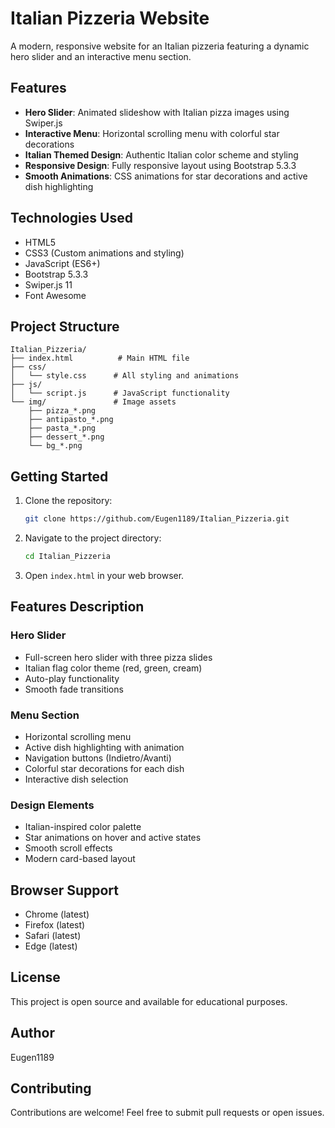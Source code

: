 # Italian Pizzeria Website

A modern, responsive website for an Italian pizzeria featuring a dynamic hero slider and an interactive menu section.

## Features

- **Hero Slider**: Animated slideshow with Italian pizza images using Swiper.js
- **Interactive Menu**: Horizontal scrolling menu with colorful star decorations
- **Italian Themed Design**: Authentic Italian color scheme and styling
- **Responsive Design**: Fully responsive layout using Bootstrap 5.3.3
- **Smooth Animations**: CSS animations for star decorations and active dish highlighting

## Technologies Used

- HTML5
- CSS3 (Custom animations and styling)
- JavaScript (ES6+)
- Bootstrap 5.3.3
- Swiper.js 11
- Font Awesome

## Project Structure

```
Italian_Pizzeria/
├── index.html          # Main HTML file
├── css/
│   └── style.css      # All styling and animations
├── js/
│   └── script.js      # JavaScript functionality
└── img/               # Image assets
    ├── pizza_*.png
    ├── antipasto_*.png
    ├── pasta_*.png
    ├── dessert_*.png
    └── bg_*.png
```

## Getting Started

1. Clone the repository:
   ```bash
   git clone https://github.com/Eugen1189/Italian_Pizzeria.git
   ```

2. Navigate to the project directory:
   ```bash
   cd Italian_Pizzeria
   ```

3. Open `index.html` in your web browser.

## Features Description

### Hero Slider
- Full-screen hero slider with three pizza slides
- Italian flag color theme (red, green, cream)
- Auto-play functionality
- Smooth fade transitions

### Menu Section
- Horizontal scrolling menu
- Active dish highlighting with animation
- Navigation buttons (Indietro/Avanti)
- Colorful star decorations for each dish
- Interactive dish selection

### Design Elements
- Italian-inspired color palette
- Star animations on hover and active states
- Smooth scroll effects
- Modern card-based layout

## Browser Support

- Chrome (latest)
- Firefox (latest)
- Safari (latest)
- Edge (latest)

## License

This project is open source and available for educational purposes.

## Author

Eugen1189

## Contributing

Contributions are welcome! Feel free to submit pull requests or open issues.


